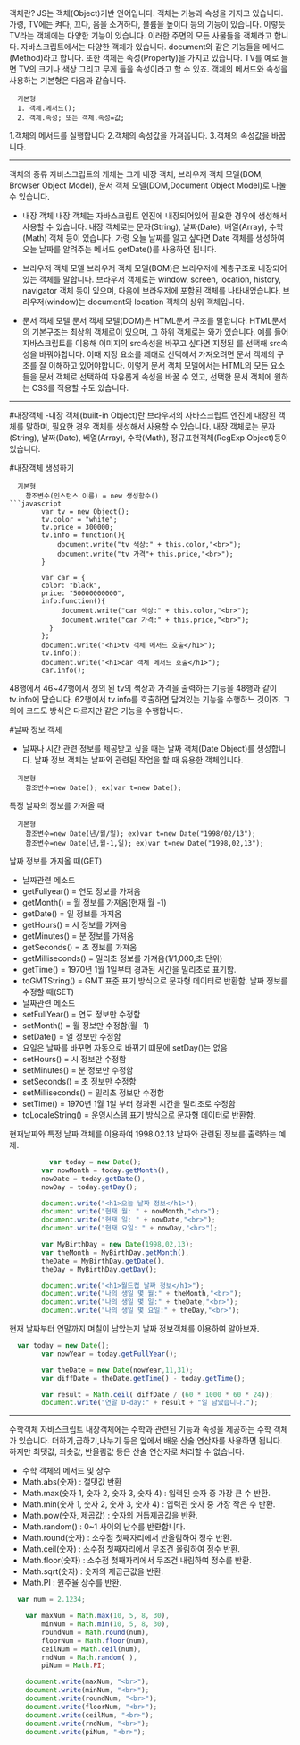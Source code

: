 객체란?
JS는 객체(Object)기반 언어입니다. 객체는 기능과 속성을 가지고 있습니다. 가령, TV에는 켜다, 끄다, 음을 소거하다, 볼륨을 높이다 등의 기능이 있습니다.
이렇듯 TV라는 객체에는 다양한 기능이 있습니다. 이러한 주면의 모든 사물들을 객체라고 합니다.
자바스크립트에서는 다양한 객체가 있습니다. document와 같은 기능들을 메서드(Method)라고 합니다. 또한 객체는 속성(Property)을 가지고 있습니다.
TV를 예로 들면 TV의 크기나 색상 그리고 무게 들을 속성이라고 할 수 있죠.
객체의 메서드와 속성을 사용하는 기본형은 다음과 같습니다.
```
  기본형
  1. 객체.메서드();
  2. 객체.속성; 또는 객체.속성=값;
```
1.객체의 메서드를 실행합니다
2.객체의 속성값을 가져옵니다.
3.객체의 속성값을 바꿉니다.

---------------------------------------------------------------------------------------------------------------------------------------------------------------------------------

객체의 종류
자바스크립트의 개체는 크게 내장 객체, 브라우저 객체 모델(BOM, Browser Object Model), 문서 객체 모델(DOM,Document Object Model)로 나눌 수 있습니다.

- 내장 객체
내장 객체는 자바스크립트 엔진에 내장되어있어 필요한 경우에 생성해서 사용할 수 있습니다.
내장 객체로는 문자(String), 날짜(Date), 배열(Array), 수학(Math) 객체 등이 있습니다. 가령 오늘 날짜를 알고 싶다면 Date 객체를 생성하여 오늘 날짜를 알려주는 메서드 getDate()를 사용하면 됩니다.

- 브라우저 객체 모델
브라우저 객체 모델(BOM)은 브라우저에 계층구조로 내장되어 있는 객체를 말합니다. 브라우저 객체로는 window, screen, location, history, navigator 객체 등이 있으며, 다음에 브라우저에 포함된 객체를 나타내었습니다.
브라우저(window)는 document와 location 객체의 상위 객체입니다.

- 문서 객체 모델
문서 객체 모델(DOM)은 HTML문서 구조를 말합니다. HTML문서의 기본구조는 최상위 객체로<html>이 있으며, 그 하위 객체로는 <head>와<body>가 있습니다. 예를 들어 자바스크립트를 이용해 이미지의 src속성을
바꾸고 싶다면 지정된 <img>를 선택해 src속성을 바꿔야합니다. 이때 지정 요소를 제대로 선택해서 가져오려면 문서 객체의 구조를 잘 이해하고 있어야합니다. 이렇게 문서 객체 모델에서는 HTML의 모든
요소들을 문서 객체로 선택하여 자유롭게 속성을 바꿀 수 있고, 선택한 문서 객체에 원하는 CSS를 적용할 수도 있습니다.
  
---------------------------------------------------------------------------------------------------------------------------------------------------------------------------------

#내장객체
 -내장 객체(built-in Object)란 브라우저의 자바스크립트 엔진에 내장된 객체를 말하며, 필요한 경우 객체를 생성해서 사용할 수 있습니다. 내장 객체로는 문자(String), 날짜(Date), 배열(Array), 수학(Math), 정규표현객체(RegExp Object)등이 있습니다.
 
#내장객체 생성하기

```
  기본형 
    참조변수(인스턴스 이름) = new 생성함수()
```javascript
        var tv = new Object();
        tv.color = "white";
        tv.price = 300000;
        tv.info = function(){
            document.write("tv 색상:" + this.color,"<br>");
            document.write("tv 가격"+ this.price,"<br>");
        }

        var car = {
        color: "black",
        price: "50000000000",
        info:function(){
             document.write("car 색상:" + this.color,"<br>");
             document.write("car 가격:" + this.price,"<br>");
          }
        };
        document.write("<h1>tv 객체 메서드 호출</h1>");
        tv.info();
        document.write("<h1>car 객체 메서드 호출</h1>");
        car.info();
```
48행에서 46~47행에서 정의 된 tv의 색상과 가격을 출력하는 기능을 48행과 같이 tv.info에 담습니다.
62행에서 tv.info를 호출하면 담겨있는 기능을 수행하느 것이죠.
그 외에 코드도 방식은 다르지만 같은 기능을 수행합니다.

#날짜 정보 객체
- 날짜나 시간 관련 정보를 제공받고 싶을 때는 날짜 객체(Date Object)를 생성합니다. 날짜 정보 객체는 날짜와 관련된 작업을 할 때 유용한 객체입니다. 
```
  기본형
    참조변수=new Date(); ex)var t=new Date();
```

특정 날짜의 정보를 가져올 때
```
  기본형
    참조변수=new Date(년/월/일); ex)var t=new Date("1998/02/13");
    참조변수=new Date(년,월-1,일); ex)var t=new Date("1998,02,13");
```
날짜 정보를 가져올 때(GET)
- 날짜관련 메소드
- getFullyear() = 연도 정보를 가져옴
- getMonth() = 월 정보를 가져옴(현재 월 -1)
- getDate() = 일 정보를 가져옴
- getHours() = 시 정보를 가져옴
- getMinutes() = 분 정보를 가져옴
- getSeconds() = 초 정보를 가져옴
- getMilliseconds() = 밀리초 정보를 가져옴(1/1,000,초 단위)
- getTime() = 1970년 1월 1일부터 경과된 시간을 밀리초로 표기함.
- toGMTString() = GMT 표준 표기 방식으로 문자형 데이터로 반환함.
날짜 정보를 수정할 때(SET)
- 날짜관련 메소드
- setFullYear() = 연도 정보만 수정함
- setMonth() = 월 정보만 수정함(월 -1)
- setDate() = 일 정보만 수정함
- 요일은 날짜를 바꾸면 자동으로 바뀌기 떄문에 setDay()는 없음
- setHours() = 시 정보만 수정함
- setMinutes() = 분 정보만 수정함
- setSeconds() = 초 정보만 수정함
- setMilliseconds() = 밀리초 정보만 수정함
- setTime() = 1970년 1월 1일 부터 경과된 시간을 밀리초로 수정함
- toLocaleString() = 운영시스템 표기 방식으로 문자형 데이터로 반환함.

현재날짜와 특정 날짜 객체를 이용하여 1998.02.13 날짜와 관련된 정보를 출력하는 예제.

```javascript
          var today = new Date();
        var nowMonth = today.getMonth(),
        nowDate = today.getDate(),
        nowDay = today.getDay();

        document.write("<h1>오늘 날짜 정보</h1>");
        document.write("현재 월: " + nowMonth,"<br>");
        document.write("현재 일: " + nowDate,"<br>");
        document.write("현재 요일: " + nowDay,"<br>");

        var MyBirthDay = new Date(1998,02,13);
        var theMonth = MyBirthDay.getMonth(),
        theDate = MyBirthDay.getDate(),
        theDay = MyBirthDay.getDay();

        document.write("<h1>월드컵 날짜 정보</h1>");
        document.write("나의 생일 몇 월:" + theMonth,"<br>");
        document.write("나의 생일 몇 일:" + theDate,"<br>");
        document.write("나의 생일 몇 요일:" + theDay,"<br>");
```

현재 날짜부터 연말까지 며칠이 남았는지 날짜 정보객체를 이용하여 알아보자.


```javascript
  var today = new Date();
        var nowYear = today.getFullYear();

        var theDate = new Date(nowYear,11,31);
        var diffDate = theDate.getTime() - today.getTime();

        var result = Math.ceil( diffDate / (60 * 1000 * 60 * 24));
        document.write("연말 D-day:" + result + "일 남았습니다.");
```
---------------------------------------------------------

수학객체
자바스크립트 내장객체에는 수학과 관련된 기능과 속성을 제공하는 수학 객체가 있습니다.
더하기,곱하기,나누기 등은 앞에서 배운 산술 연산자를 사용하면 됩니다. 하지만 최댓값, 최솟값, 반올림값 등은 산술 연산자로 처리할 수 없습니다.

- 수학 객체의 메서드 및 상수
- Math.abs(숫자) : 절댓값 반환
- Math.max(숫자 1, 숫자 2, 숫자 3, 숫자 4) : 입력된 숫자 중 가장 큰 수 반환.
- Math.min(숫자 1, 숫자 2, 숫자 3, 숫자 4) : 입력괸 숫자 중 가장 작은 수 반환.
- Math.pow(숫자, 제곱값) : 숫자의 거듭제곱값을 반환.
- Math.random() : 0~1 사이의 난수를 반롼합니다.
- Math.round(숫자) : 소수점 첫째자리에서 반올림하여 정수 반환.
- Math.ceil(숫자) : 소수점 첫째자리에서 무조건 올림하여 정수 반환.
- Math.floor(숫자) : 소수점 첫째자리에서 무조건 내림하여 정수를 반환.
- Math.sqrt(숫자) : 숫자의 제곱근값을 반환.
- Math.PI : 원주율 상수를 반환.

```javascript
  var num = 2.1234;

	var maxNum = Math.max(10, 5, 8, 30),
		minNum = Math.min(10, 5, 8, 30),
		roundNum = Math.round(num),
		floorNum = Math.floor(num),
		ceilNum = Math.ceil(num),
		rndNum = Math.random( ),
		piNum = Math.PI;

	document.write(maxNum, "<br>");
	document.write(minNum, "<br>");
	document.write(roundNum, "<br>");
	document.write(floorNum, "<br>");
	document.write(ceilNum, "<br>");
	document.write(rndNum, "<br>");
	document.write(piNum, "<br>");
```




